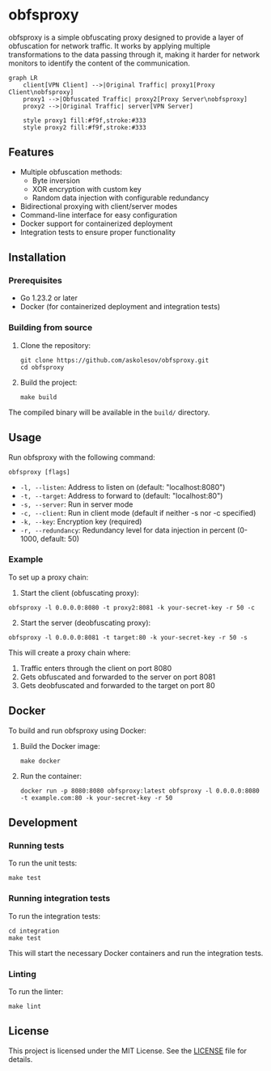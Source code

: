 # obfsproxy

obfsproxy is a simple obfuscating proxy designed to provide a layer of obfuscation for network traffic. It works by applying multiple transformations to the data passing through it, making it harder for network monitors to identify the content of the communication.

```mermaid
graph LR
    client[VPN Client] -->|Original Traffic| proxy1[Proxy Client\nobfsproxy]
    proxy1 -->|Obfuscated Traffic| proxy2[Proxy Server\nobfsproxy]
    proxy2 -->|Original Traffic| server[VPN Server]
    
    style proxy1 fill:#f9f,stroke:#333
    style proxy2 fill:#f9f,stroke:#333
```

## Features

- Multiple obfuscation methods:
  - Byte inversion
  - XOR encryption with custom key
  - Random data injection with configurable redundancy
- Bidirectional proxying with client/server modes
- Command-line interface for easy configuration
- Docker support for containerized deployment
- Integration tests to ensure proper functionality

## Installation

### Prerequisites

- Go 1.23.2 or later
- Docker (for containerized deployment and integration tests)

### Building from source

1. Clone the repository:
   ```
   git clone https://github.com/askolesov/obfsproxy.git
   cd obfsproxy
   ```

2. Build the project:
   ```
   make build
   ```

The compiled binary will be available in the `build/` directory.

## Usage

Run obfsproxy with the following command:

```
obfsproxy [flags]
```

- `-l, --listen`: Address to listen on (default: "localhost:8080")
- `-t, --target`: Address to forward to (default: "localhost:80")
- `-s, --server`: Run in server mode
- `-c, --client`: Run in client mode (default if neither -s nor -c specified)
- `-k, --key`: Encryption key (required)
- `-r, --redundancy`: Redundancy level for data injection in percent (0-1000, default: 50)

### Example

To set up a proxy chain:

1. Start the client (obfuscating proxy):
```
obfsproxy -l 0.0.0.0:8080 -t proxy2:8081 -k your-secret-key -r 50 -c
```

2. Start the server (deobfuscating proxy):
```
obfsproxy -l 0.0.0.0:8081 -t target:80 -k your-secret-key -r 50 -s
```

This will create a proxy chain where:
1. Traffic enters through the client on port 8080
2. Gets obfuscated and forwarded to the server on port 8081
3. Gets deobfuscated and forwarded to the target on port 80

## Docker

To build and run obfsproxy using Docker:

1. Build the Docker image:
   ```
   make docker
   ```

2. Run the container:
   ```
   docker run -p 8080:8080 obfsproxy:latest obfsproxy -l 0.0.0.0:8080 -t example.com:80 -k your-secret-key -r 50
   ```

## Development

### Running tests

To run the unit tests:

```
make test
```

### Running integration tests

To run the integration tests:

```
cd integration
make test
```

This will start the necessary Docker containers and run the integration tests.

### Linting

To run the linter:

```
make lint
```

## License

This project is licensed under the MIT License. See the [LICENSE](LICENSE) file for details.
